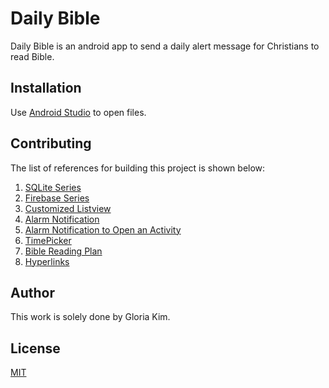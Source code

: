 # Daily Bible

Daily Bible is an android app to send a daily alert message for Christians to read Bible.

## Installation

Use [Android Studio](https://developer.android.com/studio/install) to open files.

## Contributing

The list of references for building this project is shown below:

1. [SQLite Series](https://www.youtube.com/watch?v=zTD6Zi7d9hc&list=PLgCYzUzKIBE8A8iKd3e84JxymFIORn_Lk)
2. [Firebase Series](https://www.youtube.com/watch?v=lnidtzL71ZA)
3. [Customized Listview](https://stackoverflow.com/questions/5563698/how-to-change-text-color-of-simple-list-item)
4. [Alarm Notification](https://codinginflow.com/tutorials/android/alarmmanager)
5. [Alarm Notification to Open an Activity](https://www.youtube.com/watch?v=j6kQ9gikU-A)
6. [TimePicker](https://www.tutlane.com/tutorial/android/android-timepicker-with-examples)
7. [Bible Reading Plan](https://www.biblestudytools.com/bible-reading-plan/)
8. [Hyperlinks](https://www.youtube.com/watch?v=aQIqQ2-lyO8)

## Author

This work is solely done by Gloria Kim.

## License
[MIT](https://choosealicense.com/licenses/mit/)
